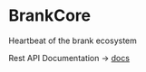 # BrankCore

Heartbeat of the brank ecosystem

Rest API Documentation -> [docs](https://github.com/branklabs/core/blob/master/API.md)
